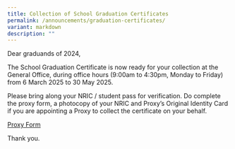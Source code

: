 ```yaml
---
title: Collection of School Graduation Certificates
permalink: /announcements/graduation-certificates/
variant: markdown
description: ""
---
```

<p>Dear graduands of 2024,</p>

<p>The School Graduation Certificate is now ready for your collection at the General Office, during office hours (9:00am to 4:30pm, Monday to Friday) from 6 March 2025 to 30 May 2025.</p>

<p>Please bring along your NRIC / student pass for verification. Do complete the proxy form, a photocopy of your NRIC and Proxy’s Original Identity Card if you are appointing a Proxy to collect the certificate on your behalf.</p>

<a href="https://drive.google.com/file/d/12eAEQm88wEi93G2eRAge7E9JXSALxTej/view?usp=sharing" target="_blank" rel="noopener">Proxy Form</a>

<p>Thank you.</p>